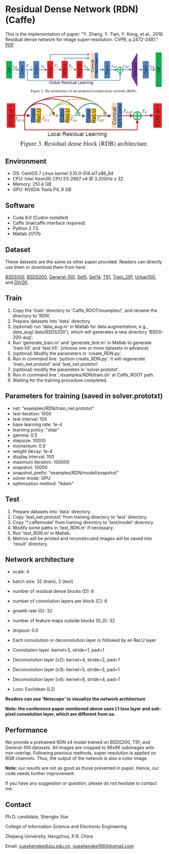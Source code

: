 # Residual Dense Network (RDN) (Caffe)

This is the implementation of paper: "Y. Zhang, Y. Tian, Y. Kong, et al., 2018. Residual dense network for image super-resolution. CVPR, p.2472-2481." [PDF](http://openaccess.thecvf.com/content_cvpr_2018/papers/Zhang_Residual_Dense_Network_CVPR_2018_paper.pdf)

![](RDN.png)
![](RDB.png)

## Environment

- OS: CentOS 7 Linux kernel 3.10.0-514.el7.x86_64
- CPU: Intel Xeon(R) CPU E5-2667 v4 @ 3.20GHz x 32
- Memory: 251.4 GB
- GPU: NVIDIA Tesla P4, 8 GB

## Software
- Cuda 8.0 (Cudnn installed)
- Caffe (matcaffe interface required)
- Python 2.7.5
- Matlab 2017b

## Dataset
These datasets are the same as other paper provided. Readers can directly use them or download them from here:

[BSDS100](https://drive.google.com/open?id=13yF988p3SfFEFsBxe6fqbmm7pHaCAndY), 
[BSDS200](https://drive.google.com/open?id=1DH-LWAtmoTC58STZ6wnp-wiNJdtn__D8), 
[General-100](https://drive.google.com/open?id=1ZZbVnycyu6rG3_Lfd4zEqyFTSGYeWIru), 
[Set5](https://drive.google.com/open?id=1VqTnAaMOwaHwlUtf1-JodObHJx5efLAC), 
[Set14](https://drive.google.com/open?id=17iz-E2m-9DuXRs7JnP6BUKUdCa_L1B-e), 
[T91](https://drive.google.com/open?id=1Q_7dDC6tfzzlygcmo_nSWEH_s8VMysdT), 
[Train_291](https://drive.google.com/open?id=1diz4wIG722KKwb9U3TLxHSKJ4oI2PclV), 
[Urban100](https://drive.google.com/open?id=1xjD8Rj_8werEkNQuXKdNcrF9VWz6wp7l), and 
[DIV2K](https://data.vision.ee.ethz.ch/cvl/DIV2K/).

## Train

1. Copy the 'train' directory to 'Caffe_ROOT/examples/', and rename the directory to 'RDN'.
2. Prepare datasets into 'data' directory.
3. (optional) run 'data_aug.m' in Matlab for data augmentation; e.g., data_aug('data/BSDS200'), which will generates a new directory 'BSDS-200-aug'.
4. Run 'generate_train.m' and 'generate_test.m' in Matlab to generate 'train.h5' and 'test.h5'. (choose one or more datasets in advance)
5. (optional) Modify the parameters in 'create_RDN.py'. 
6. Run in command line: 'python create_RDN.py'. It will regenerate 'train_net.prototxt' and 'test_net.prototxt'.
7. (optional) modify the parametes in 'solver.prototxt'.
8. Run in command line './examples/RDN/train.sh' at Caffe_ROOT path.
9. Waiting for the training procedure completed.

## Parameters for training (saved in solver.prototxt)
- net: "examples/RDN/train_net.prototxt"
- test iteration: 1000
- test interval: 100
- base learning rate: 1e-4
- learning policy: "step" 
- gamma: 0.5
- stepsize: 10000
- momentum: 0.9
- weight decay: 1e-4
- display interval: 100
- maximum iteration: 100000
- snapshot: 10000
- snapshot_prefix: "examples/RDN/model/snapshot"
- solver mode: GPU
- optimization method: "Adam"

## Test

1. Prepare datasets into 'data' directory.
2. Copy 'test_net.prototxt' from training directory to 'test' directory.
3. Copy '\*.caffemodel' from training directory to 'test/model' directory.
4. Modify some paths in 'test_RDN.m' if necessary.
5. Run 'test_RDN.m' in Matlab.
6. Metrics will be printed and reconstrcuted images will be saved into 'result' directory.

## Network architecture

- scale: 4
- batch size: 32 (train), 2 (test)
- number of residual dense blocks (D): 6
- number of convolution layers per block (C): 6
- growth rate (G): 32
- number of feature maps outside blocks (G_0): 32
- dropout: 0.0

- Each convolution or deconvolution layer is followed by an ReLU layer
- Convolution layer: kernel=3, stride=1, pad=1
- Deconvolution layer (x2): kernel=4, stride=2, pad=1
- Deconvolution layer (x3): kernel=5, stride=3, pad=1
- Deconvolution layer (x4): kernel=6, stride=4, pad=1
- Loss: Euclidean (L2)

**Readers can use 'Netscope' to visualize the network architecture**

**Note: the conference paper mentioned above uses L1 loss layer and sub-pixel convolution layer, which are different from us.**

## Performance

We provide a pretrained RDN x4 model trained on BSDS200, T91, and General-100 datasets. All images are cropped to 96x96 subimages witn non-overlap. Following previous methods, super-resolution is applied on RGB channels. Thus, the output of the network is also a color image.


**Note:** our results are not as good as those presented in paper. Hence, our code needs further improvement.

If you have any suggestion or question, please do not hesitate to contact me.

## Contact 

Ph.D. candidate, Shengke Xue

College of Information Science and Electronic Engineering

Zhejiang University, Hangzhou, P.R. China

Email: xueshengke@zju.edu.cn, xueshengke1993@gmail.com
